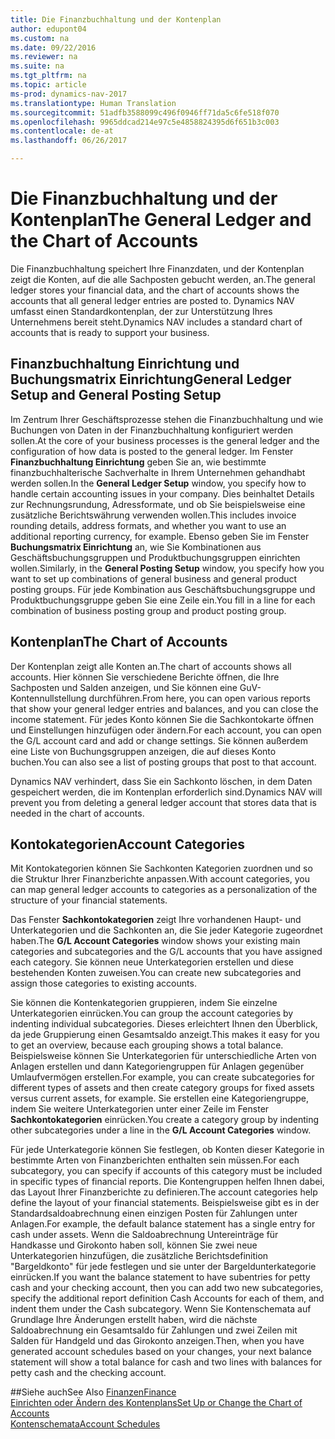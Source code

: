 ```yaml
---
title: Die Finanzbuchhaltung und der Kontenplan
author: edupont04
ms.custom: na
ms.date: 09/22/2016
ms.reviewer: na
ms.suite: na
ms.tgt_pltfrm: na
ms.topic: article
ms-prod: dynamics-nav-2017
ms.translationtype: Human Translation
ms.sourcegitcommit: 51adfb3588099c496f0946ff71da5c6fe518f070
ms.openlocfilehash: 9965ddcad214e97c5e4858824395d6f651b3c003
ms.contentlocale: de-at
ms.lasthandoff: 06/26/2017

---
```


# <a name="the-general-ledger-and-the-chart-of-accounts"></a><span data-ttu-id="493c1-102">Die Finanzbuchhaltung und der Kontenplan</span><span class="sxs-lookup"><span data-stu-id="493c1-102">The General Ledger and the Chart of Accounts</span></span>
<span data-ttu-id="493c1-103">Die Finanzbuchhaltung speichert Ihre Finanzdaten, und der Kontenplan zeigt die Konten, auf die alle Sachposten gebucht werden, an.</span><span class="sxs-lookup"><span data-stu-id="493c1-103">The general ledger stores your financial data, and the chart of accounts shows the accounts that all general ledger entries are posted to.</span></span> <span data-ttu-id="493c1-104">Dynamics NAV umfasst einen Standardkontenplan, der zur Unterstützung Ihres Unternehmens bereit steht.</span><span class="sxs-lookup"><span data-stu-id="493c1-104">Dynamics NAV includes a standard chart of accounts that is ready to support your business.</span></span>

## <a name="general-ledger-setup-and-general-posting-setup"></a><span data-ttu-id="493c1-105">Finanzbuchhaltung Einrichtung und Buchungsmatrix Einrichtung</span><span class="sxs-lookup"><span data-stu-id="493c1-105">General Ledger Setup and General Posting Setup</span></span>
<span data-ttu-id="493c1-106">Im Zentrum Ihrer Geschäftsprozesse stehen die Finanzbuchhaltung und wie Buchungen von Daten in der Finanzbuchhaltung konfiguriert werden sollen.</span><span class="sxs-lookup"><span data-stu-id="493c1-106">At the core of your business processes is the general ledger and the configuration of how data is posted to the general ledger.</span></span>
<span data-ttu-id="493c1-107">Im Fenster **Finanzbuchhaltung Einrichtung** geben Sie an, wie bestimmte finanzbuchhalterische Sachverhalte in Ihrem Unternehmen gehandhabt werden sollen.</span><span class="sxs-lookup"><span data-stu-id="493c1-107">In the **General Ledger Setup** window, you specify how to handle certain accounting issues in your company.</span></span> <span data-ttu-id="493c1-108">Dies beinhaltet Details zur Rechnungsrundung, Adressformate, und ob Sie beispielsweise eine zusätzliche Berichtswährung verwenden wollen.</span><span class="sxs-lookup"><span data-stu-id="493c1-108">This includes invoice rounding details, address formats, and whether you want to use an additional reporting currency, for example.</span></span>
<span data-ttu-id="493c1-109">Ebenso geben Sie im Fenster **Buchungsmatrix Einrichtung** an, wie Sie Kombinationen aus Geschäftsbuchungsgruppen und Produktbuchungsgruppen einrichten wollen.</span><span class="sxs-lookup"><span data-stu-id="493c1-109">Similarly, in the **General Posting Setup** window, you specify how you want to set up combinations of general business and general product posting groups.</span></span> <span data-ttu-id="493c1-110">Für jede Kombination aus Geschäftsbuchungsgruppe und Produktbuchungsgruppe geben Sie eine Zeile ein.</span><span class="sxs-lookup"><span data-stu-id="493c1-110">You fill in a line for each combination of business posting group and product posting group.</span></span>  

## <a name="the-chart-of-accounts"></a><span data-ttu-id="493c1-111">Kontenplan</span><span class="sxs-lookup"><span data-stu-id="493c1-111">The Chart of Accounts</span></span>
<span data-ttu-id="493c1-112">Der Kontenplan zeigt alle Konten an.</span><span class="sxs-lookup"><span data-stu-id="493c1-112">The chart of accounts shows all accounts.</span></span> <span data-ttu-id="493c1-113">Hier können Sie verschiedene Berichte öffnen, die Ihre Sachposten und Salden anzeigen, und Sie können eine GuV-Kontennullstellung durchführen.</span><span class="sxs-lookup"><span data-stu-id="493c1-113">From here, you can open various reports that show your general ledger entries and balances, and you can close the income statement.</span></span> <span data-ttu-id="493c1-114">Für jedes Konto können Sie die Sachkontokarte öffnen und Einstellungen hinzufügen oder ändern.</span><span class="sxs-lookup"><span data-stu-id="493c1-114">For each account, you can open the G/L account card and add or change settings.</span></span> <span data-ttu-id="493c1-115">Sie können außerdem eine Liste von Buchungsgruppen anzeigen, die auf dieses Konto buchen.</span><span class="sxs-lookup"><span data-stu-id="493c1-115">You can also see a list of posting groups that post to that account.</span></span>  

<span data-ttu-id="493c1-116">Dynamics NAV verhindert, dass Sie ein Sachkonto löschen, in dem Daten gespeichert werden, die im Kontenplan erforderlich sind.</span><span class="sxs-lookup"><span data-stu-id="493c1-116">Dynamics NAV will prevent you from deleting a general ledger account that stores data that is needed in the chart of accounts.</span></span>  

## <a name="account-categories"></a><span data-ttu-id="493c1-117">Kontokategorien</span><span class="sxs-lookup"><span data-stu-id="493c1-117">Account Categories</span></span>
<span data-ttu-id="493c1-118">Mit Kontokategorien können Sie Sachkonten Kategorien zuordnen und so die Struktur Ihrer Finanzberichte anpassen.</span><span class="sxs-lookup"><span data-stu-id="493c1-118">With account categories, you can map general ledger accounts to categories as a personalization of the structure of your financial statements.</span></span>  

<span data-ttu-id="493c1-119">Das Fenster **Sachkontokategorien** zeigt Ihre vorhandenen Haupt- und Unterkategorien und die Sachkonten an, die Sie jeder Kategorie zugeordnet haben.</span><span class="sxs-lookup"><span data-stu-id="493c1-119">The **G/L Account Categories** window shows your existing main categories and subcategories and the G/L accounts that you have assigned each category.</span></span> <span data-ttu-id="493c1-120">Sie können neue Unterkategorien erstellen und diese bestehenden Konten zuweisen.</span><span class="sxs-lookup"><span data-stu-id="493c1-120">You can create new subcategories and assign those categories to existing accounts.</span></span>  

<span data-ttu-id="493c1-121">Sie können die Kontenkategorien gruppieren, indem Sie einzelne Unterkategorien einrücken.</span><span class="sxs-lookup"><span data-stu-id="493c1-121">You can group the account categories by indenting individual subcategories.</span></span> <span data-ttu-id="493c1-122">Dieses erleichtert Ihnen den Überblick, da jede Gruppierung einen Gesamtsaldo anzeigt.</span><span class="sxs-lookup"><span data-stu-id="493c1-122">This makes it easy for you to get an overview, because each grouping shows a total balance.</span></span> <span data-ttu-id="493c1-123">Beispielsweise können Sie Unterkategorien für unterschiedliche Arten von Anlagen erstellen und dann Kategoriengruppen für Anlagen gegenüber Umlaufvermögen erstellen.</span><span class="sxs-lookup"><span data-stu-id="493c1-123">For example, you can create subcategories for different types of assets and then create category groups for fixed assets versus current assets, for example.</span></span> <span data-ttu-id="493c1-124">Sie erstellen eine Kategoriengruppe, indem Sie weitere Unterkategorien unter einer Zeile im Fenster **Sachkontokategorien** einrücken.</span><span class="sxs-lookup"><span data-stu-id="493c1-124">You create a category group by indenting other subcategories under a line in the **G/L Account Categories** window.</span></span>  

<span data-ttu-id="493c1-125">Für jede Unterkategorie können Sie festlegen, ob Konten dieser Kategorie in bestimmte Arten von Finanzberichten enthalten sein müssen.</span><span class="sxs-lookup"><span data-stu-id="493c1-125">For each subcategory, you can specify if accounts of this category must be included in specific types of financial reports.</span></span> <span data-ttu-id="493c1-126">Die Kontengruppen helfen Ihnen dabei, das Layout Ihrer Finanzberichte zu definieren.</span><span class="sxs-lookup"><span data-stu-id="493c1-126">The account categories help define the layout of your financial statements.</span></span> <span data-ttu-id="493c1-127">Beispielsweise gibt es in der Standardsaldoabrechnung einen einzigen Posten für Zahlungen unter Anlagen.</span><span class="sxs-lookup"><span data-stu-id="493c1-127">For example, the default balance statement has a single entry for cash under assets.</span></span> <span data-ttu-id="493c1-128">Wenn die Saldoabrechnung Untereinträge für Handkasse und Girokonto haben soll, können Sie zwei neue Unterkategorien hinzufügen, die zusätzliche Berichtsdefinition "Bargeldkonto" für jede festlegen und sie unter der Bargeldunterkategorie einrücken.</span><span class="sxs-lookup"><span data-stu-id="493c1-128">If you want the balance statement to have subentries for petty cash and your checking account, then you can add two new subcategories, specify the additional report definition Cash Accounts for each of them, and indent them under the Cash subcategory.</span></span> <span data-ttu-id="493c1-129">Wenn Sie Kontenschemata auf Grundlage Ihre Änderungen erstellt haben, wird die nächste Saldoabrechnung ein Gesamtsaldo für Zahlungen und zwei Zeilen mit Salden für Handgeld und das Girokonto anzeigen.</span><span class="sxs-lookup"><span data-stu-id="493c1-129">Then, when you have generated account schedules based on your changes, your next balance statement will show a total balance for cash and two lines with balances for petty cash and the checking account.</span></span>     

##<a name="see-also"></a><span data-ttu-id="493c1-130">Siehe auch</span><span class="sxs-lookup"><span data-stu-id="493c1-130">See Also</span></span>
[<span data-ttu-id="493c1-131">Finanzen</span><span class="sxs-lookup"><span data-stu-id="493c1-131">Finance</span></span>](finance-setup.md)  
[<span data-ttu-id="493c1-132">Einrichten oder Ändern des Kontenplans</span><span class="sxs-lookup"><span data-stu-id="493c1-132">Set Up or Change the Chart of Accounts</span></span>](finance-setup-setup-chart-accounts.md)  
[<span data-ttu-id="493c1-133">Kontenschemata</span><span class="sxs-lookup"><span data-stu-id="493c1-133">Account Schedules</span></span>](finance-setup-account-schedule.md)  

